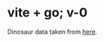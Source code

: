 # vite + go; v-0

Dinosaur data taken from [here](https://github.com/denoland/examples/blob/main/with-tanstack/api/data.json).
